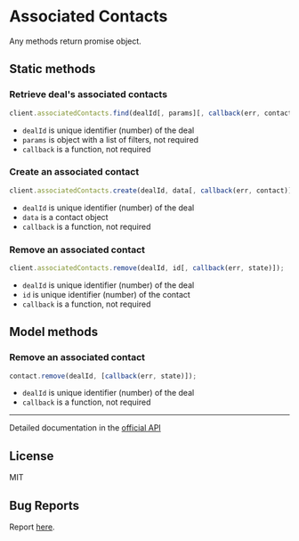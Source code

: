 # Associated Contacts

Any methods return promise object.

## Static methods

### Retrieve deal's associated contacts

```javascript
client.associatedContacts.find(dealId[, params][, callback(err, contacts)]);
```

- `dealId` is unique identifier (number) of the deal
- `params` is object with a list of filters, not required
- `callback` is a function, not required

### Create an associated contact

```javascript
client.associatedContacts.create(dealId, data[, callback(err, contact)]);
```

- `dealId` is unique identifier (number) of the deal
- `data` is a contact object
- `callback` is a function, not required

### Remove an associated contact

```javascript
client.associatedContacts.remove(dealId, id[, callback(err, state)]);
```

- `dealId` is unique identifier (number) of the deal
- `id` is unique identifier (number) of the contact
- `callback` is a function, not required

## Model methods

### Remove an associated contact

```javascript
contact.remove(dealId, [callback(err, state)]);
```

- `dealId` is unique identifier (number) of the deal
- `callback` is a function, not required

---

Detailed documentation in the [official API](https://developers.getbase.com/docs/rest/reference/associated_contacts "API Documentation")

## License
MIT

## Bug Reports
Report [here](https://github.com/yurypaleev/BaseCRM/issues?q=associated%20contacts).